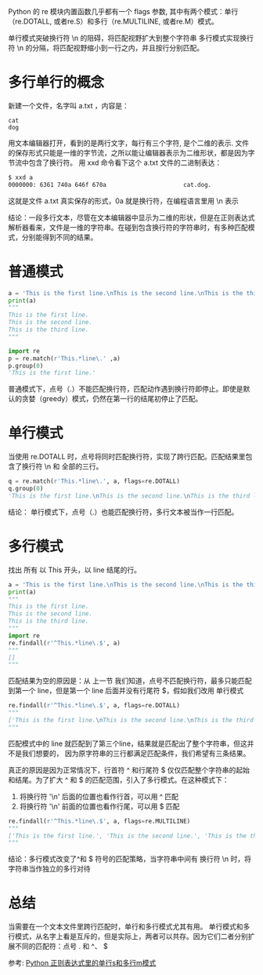 

Python 的 re 模块内置函数几乎都有一个 flags 参数, 其中有两个模式：单行（re.DOTALL, 或者re.S）和多行（re.MULTILINE, 或者re.M）模式。

单行模式突破换行符 \n 的阻碍，将匹配视野扩大到整个字符串
多行模式实现换行符 \n 的分隔，将匹配视野缩小到一行之内，并且按行分别匹配。

# 多行单行的概念
新建一个文件，名字叫 a.txt ，内容是：

```
cat
dog
```
用文本编辑器打开，看到的是两行文字，每行有三个字符, 是个二维的表示.
文件的保存形式只能是一维的字节流，之所以能让编辑器表示为二维形状，都是因为字节流中包含了换行符。
用 xxd 命令看下这个 a.txt 文件的二进制表达：
```sh
$ xxd a
0000000: 6361 740a 646f 670a                      cat.dog.                                   g.
```
这就是文件 a.txt 真实保存的形式，0a 就是换行符，在编程语言里用 \n 表示


结论：一段多行文本，尽管在文本编辑器中显示为二维的形状，但是在正则表达式解析器看来，文件是一维的字符串。在碰到包含换行符的字符串时，有多种匹配模式，分别能得到不同的结果。



# 普通模式
```python
a = 'This is the first line.\nThis is the second line.\nThis is the third line.'
print(a)
"""
This is the first line.
This is the second line.
This is the third line.
"""

import re
p = re.match(r'This.*line\.' ,a) 
p.group(0)
'This is the first line.'
```
普通模式下，点号（.）不能匹配换行符，匹配动作遇到换行符即停止。即使是默认的贪婪（greedy）模式，仍然在第一行的结尾初停止了匹配。


# 单行模式
当使用 re.DOTALL 时，点号将同时匹配换行符，实现了跨行匹配。匹配结果里包含了换行符 \n 和 全部的三行。

```python
q = re.match(r'This.*line\.', a, flags=re.DOTALL)
q.group(0)
'This is the first line.\nThis is the second line.\nThis is the third line.'
```
结论：
单行模式下，点号（.）也能匹配换行符，多行文本被当作一行匹配。

# 多行模式
找出 所有 以 This 开头，以 line 结尾的行。
```python
a = 'This is the first line.\nThis is the second line.\nThis is the third line.'
print(a)
"""
This is the first line.
This is the second line.
This is the third line.
"""
import re
re.findall(r'^This.*line\.$', a)
"""
[]
"""
```
匹配结果为空的原因是：从 上一节 我们知道，点号不匹配换行符，最多只能匹配到第一个 line，但是第一个 line 后面并没有行尾符 $，假如我们改用 单行模式

```python
re.findall(r'^This.*line\.$', a, flags=re.DOTALL)
"""
['This is the first line.\nThis is the second line.\nThis is the third line.']
"""
```
匹配模式中的 line 就匹配到了第三个line，结果就是匹配出了整个字符串，但这并不是我们想要的， 因为原字符串的三行都满足匹配条件，我们希望有三条结果。

真正的原因是因为正常情况下，行首符 ^ 和行尾符 $ 仅仅匹配整个字符串的起始和结尾。为了扩大 ^ 和 $ 的匹配范围，引入了多行模式。在这种模式下：

1. 将换行符 '\n' 后面的位置也看作行首，可以用 ^ 匹配
1. 将换行符 '\n' 前面的位置也看作行尾，可以用 $ 匹配


```python
re.findall(r'^This.*line\.$', a, flags=re.MULTILINE)
"""
['This is the first line.', 'This is the second line.', 'This is the third line.']
"""
```
结论：多行模式改变了^和 $ 符号的匹配策略，当字符串中间有 换行符 \n 时，将字符串当作独立的多行对待


# 总结
当需要在一个文本文件里跨行匹配时，单行和多行模式尤其有用。
单行模式和多行模式，从名字上看是互斥的，但是实际上，两者可以共存。因为它们二者分别扩展不同的匹配符：点号 . 和 ^、 $




参考:
[Python 正则表达式里的单行s和多行m模式](https://www.lfhacks.com/tech/python-re-single-multiline/)